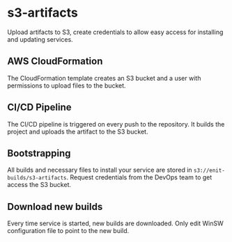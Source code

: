 # s3-artifacts

Upload artifacts to S3, create credentials to allow easy access for installing and updating services.

## AWS CloudFormation

The CloudFormation template creates an S3 bucket and a user with permissions to upload files to the bucket.

## CI/CD Pipeline

The CI/CD pipeline is triggered on every push to the repository. It builds the project and uploads the artifact to the
S3 bucket.

## Bootstrapping

All builds and necessary files to install your service are stored in `s3://enit-builds/s3-artifacts`. Request credentials
from the DevOps team to get access the S3 bucket.

## Download new builds

Every time service is started, new builds are downloaded. Only edit WinSW configuration file to point to the new build.
